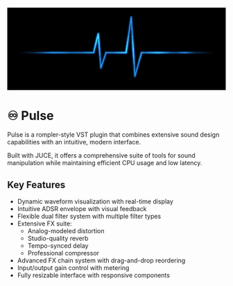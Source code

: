 ![Pulse Background Img](./1345481.jpg)

# ♾️ Pulse

Pulse is a rompler-style VST plugin that combines extensive sound design capabilities with an intuitive, modern interface. 

Built with JUCE, it offers a comprehensive suite of tools for sound manipulation while maintaining efficient CPU usage and low latency.

## Key Features

- Dynamic waveform visualization with real-time display
- Intuitive ADSR envelope with visual feedback
- Flexible dual filter system with multiple filter types
- Extensive FX suite:
	- Analog-modeled distortion
	- Studio-quality reverb
	- Tempo-synced delay
	- Professional compressor
- Advanced FX chain system with drag-and-drop reordering
- Input/output gain control with metering
- Fully resizable interface with responsive components
